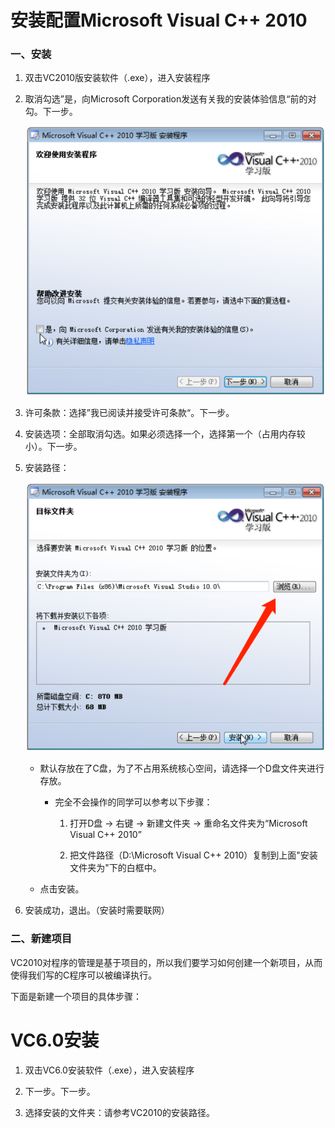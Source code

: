 # 安装配置Microsoft Visual C++ 2010

### 一、安装

1. 双击VC2010版安装软件（.exe），进入安装程序

2. 取消勾选”是，向Microsoft Corporation发送有关我的安装体验信息“前的对勾。下一步。

   ![image-20210126224841998](An_introduction_to_C_IDE.assets/image-20210126224841998.png)

3. 许可条款：选择”我已阅读并接受许可条款“。下一步。
4. 安装选项：全部取消勾选。如果必须选择一个，选择第一个（占用内存较小）。下一步。

5. 安装路径：

   ![image-20210126225302882](An_introduction_to_C_IDE.assets/image-20210126225302882.png)

   * 默认存放在了C盘，为了不占用系统核心空间，请选择一个D盘文件夹进行存放。
   
     * 完全不会操作的同学可以参考以下步骤：
   
       1. 打开D盘 → 右键 → 新建文件夹  → 重命名文件夹为“Microsoft Visual C++ 2010”
   
       2. 把文件路径（D:\Microsoft Visual C++ 2010）复制到上面"安装文件夹为"下的白框中。
   
   * 点击安装。
   
6. 安装成功，退出。（安装时需要联网）

### 二、新建项目

VC2010对程序的管理是基于项目的，所以我们要学习如何创建一个新项目，从而使得我们写的C程序可以被编译执行。

下面是新建一个项目的具体步骤：



#  VC6.0安装

1. 双击VC6.0安装软件（.exe），进入安装程序

2. 下一步。下一步。

3. 选择安装的文件夹：请参考VC2010的安装路径。

   [请参考VC2010的安装路径]: #一、安装

   

